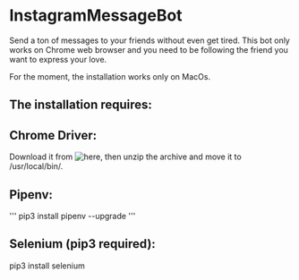 # InstagramMessageBot
Send a ton of messages to your friends without even get tired. This bot only works on Chrome web browser and you need to be following the friend you want to express your love. 

For the moment, the installation works only on MacOs.

## The installation requires:

## Chrome Driver:
Download it from ![here](https://chromedriver.chromium.org/), then unzip the archive and move it to /usr/local/bin/.

## Pipenv:
'''
pip3 install pipenv --upgrade
'''

## Selenium (pip3 required):

pip3 install selenium




